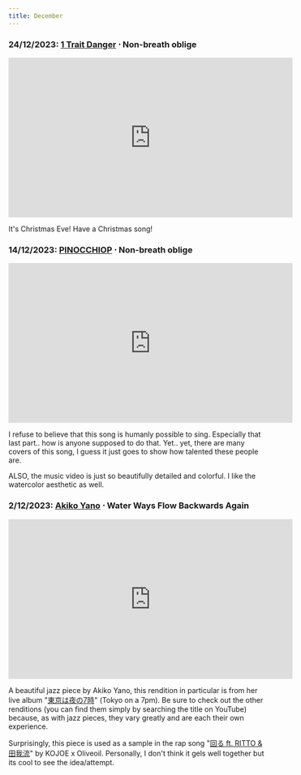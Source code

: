 ```yaml
---
title: December
---
```

### **24/12/2023**: [1 Trait Danger](https://1traitdanger.bandcamp.com/) ⋅ Non-breath oblige
<iframe src="https://www.youtube.com/embed/-SMBRzTJIB0" width="560" height="315" title="A YouTube video" frameborder="0" allowfullscreen></iframe>

It's Christmas Eve! Have a Christmas song!

### **14/12/2023**: [PINOCCHIOP](https://pinocchiop.bandcamp.com/) ⋅ Non-breath oblige
<iframe src="https://www.youtube.com/embed/lw7pcm1W5tw" width="560" height="315" title="A YouTube video" frameborder="0" allowfullscreen></iframe>

I refuse to believe that this song is humanly possible to sing. Especially that last part.. how is anyone supposed to do that. Yet.. yet, there are many covers of this song, I guess it just goes to show how talented these people are.

ALSO, the music video is just so beautifully detailed and colorful. I like the watercolor aesthetic as well.


### **2/12/2023**: [Akiko Yano](https://www.akikoyano.com/live/) ⋅ Water Ways Flow Backwards Again
<iframe src="https://www.youtube.com/embed/FcEPRxZ-JVA" width="560" height="315" title="A YouTube video" frameborder="0" allowfullscreen></iframe>

A beautiful jazz piece by Akiko Yano, this rendition in particular is from her live album "[東京は夜の7時](https://www.youtube.com/watch?v=6VN3XJ5UF10)" (Tokyo on a 7pm). Be sure to check out the other renditions (you can find them simply by searching the title on YouTube) because, as with jazz pieces, they vary greatly and are each their own experience.  

Surprisingly, this piece is used as a sample in the rap song "[回る ft. RITTO & 田我流](https://youtube.com/watch?v=c8x-g0qmn3A)" by KOJOE x Oliveoil. Personally, I don't think it gels well together but its cool to see the idea/attempt.

